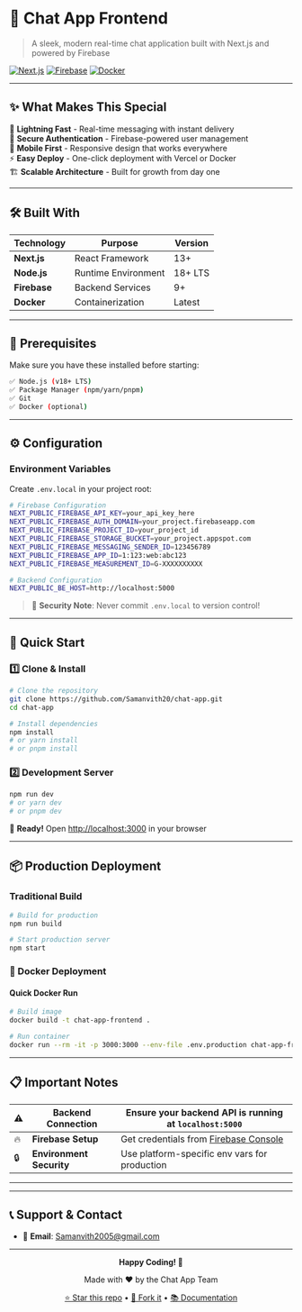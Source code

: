 # 💬 Chat App Frontend

> A sleek, modern real-time chat application built with Next.js and powered by Firebase

[![Next.js](https://img.shields.io/badge/Next.js-13+-black?style=flat-square&logo=next.js)](https://nextjs.org/)
[![Firebase](https://img.shields.io/badge/Firebase-9+-orange?style=flat-square&logo=firebase)](https://firebase.google.com/)
[![Docker](https://img.shields.io/badge/Docker-Ready-blue?style=flat-square&logo=docker)](https://www.docker.com/)


---

## ✨ What Makes This Special

🚀 **Lightning Fast** - Real-time messaging with instant delivery  
🔐 **Secure Authentication** - Firebase-powered user management  
📱 **Mobile First** - Responsive design that works everywhere  
⚡ **Easy Deploy** - One-click deployment with Vercel or Docker  
🏗️ **Scalable Architecture** - Built for growth from day one

---

## 🛠️ Built With

| Technology | Purpose | Version |
|------------|---------|---------|
| **Next.js** | React Framework | 13+ |
| **Node.js** | Runtime Environment | 18+ LTS |
| **Firebase** | Backend Services | 9+ |
| **Docker** | Containerization | Latest |


---

## 🎯 Prerequisites

Make sure you have these installed before starting:

```bash
✅ Node.js (v18+ LTS)
✅ Package Manager (npm/yarn/pnpm)
✅ Git
✅ Docker (optional)
```

---

## ⚙️ Configuration

### Environment Variables

Create `.env.local` in your project root:

```bash
# Firebase Configuration
NEXT_PUBLIC_FIREBASE_API_KEY=your_api_key_here
NEXT_PUBLIC_FIREBASE_AUTH_DOMAIN=your_project.firebaseapp.com
NEXT_PUBLIC_FIREBASE_PROJECT_ID=your_project_id
NEXT_PUBLIC_FIREBASE_STORAGE_BUCKET=your_project.appspot.com
NEXT_PUBLIC_FIREBASE_MESSAGING_SENDER_ID=123456789
NEXT_PUBLIC_FIREBASE_APP_ID=1:123:web:abc123
NEXT_PUBLIC_FIREBASE_MEASUREMENT_ID=G-XXXXXXXXXX

# Backend Configuration  
NEXT_PUBLIC_BE_HOST=http://localhost:5000
```

> 🚨 **Security Note**: Never commit `.env.local` to version control!

---

## 🚀 Quick Start

### 1️⃣ Clone & Install

```bash
# Clone the repository
git clone https://github.com/Samanvith20/chat-app.git
cd chat-app

# Install dependencies
npm install
# or yarn install
# or pnpm install
```

### 2️⃣ Development Server

```bash
npm run dev
# or yarn dev  
# or pnpm dev
```

🎉 **Ready!** Open [http://localhost:3000](http://localhost:3000) in your browser

---

## 📦 Production Deployment

### Traditional Build

```bash
# Build for production
npm run build

# Start production server
npm start
```

### 🐳 Docker Deployment

#### Quick Docker Run
```bash
# Build image
docker build -t chat-app-frontend .

# Run container
docker run --rm -it -p 3000:3000 --env-file .env.production chat-app-frontend
```


---

## 📋 Important Notes

| ⚠️ | **Backend Connection** | Ensure your backend API is running at `localhost:5000` |
|---|---|---|
| 🔥 | **Firebase Setup** | Get credentials from [Firebase Console](https://console.firebase.google.com/) |
| 🔒 | **Environment Security** | Use platform-specific env vars for production |

---


---

## 📞 Support & Contact

- 📧 **Email**: Samanvith2005@gmail.com


---

<div align="center">

**Happy Coding! 🎉**

Made with ❤️ by the Chat App Team

[⭐ Star this repo](https://github.com/Samanvith20/chat-app) • [🍴 Fork it](https://github.com/Samanvith20/chat-app/fork) • [📚 Documentation](https://github.com/Samanvith20/chat-app/wiki)

</div>
